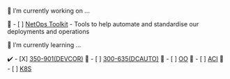 <!--
**dmonagh4n/dmonagh4n** is a ✨ _special_ ✨ repository because its `README.md` (this file) appears on your GitHub profile.

Here are some ideas to get you started:

- 🔭 I’m currently working on ...
- 🌱 I’m currently learning ...
- 👯 I’m looking to collaborate on ...
- 🤔 I’m looking for help with ...
- 💬 Ask me about ...
- 📫 How to reach me: ...
- 😄 Pronouns: ...
- ⚡ Fun fact: ...
-->

:gem: I’m currently working on ...

:round_pushpin: - [ ] [NetOps Toolkit](https://github.com/dmonagh4n/netops_toolkit) - Tools to help automate and standardise our deployments and operations

:gem: I’m currently learning ...

:heavy_check_mark: - [X] [350-901(DEVCOR)](https://developer.cisco.com/certification/exam-topic-core/)
:round_pushpin: - [ ] [300-635(DCAUTO)](https://developer.cisco.com/certification/exam-topic-dc-auto/)
:round_pushpin: - [ ] [OO](https://docs.python.org/3/tutorial/classes.html)
:round_pushpin: - [ ] [ACI](https://www.cisco.com/c/en_uk/solutions/data-center-virtualization/application-centric-infrastructure/index.html)
:round_pushpin: - [ ] [K8S](https://kubernetes.io/)